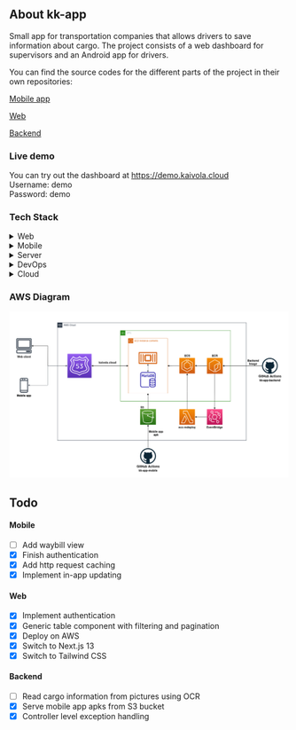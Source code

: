 <!-- About the Project -->
## About kk-app
Small app for transportation companies that allows drivers to save information about cargo. The project consists of a web dashboard for supervisors and an Android app for drivers.

You can find the source codes for the different parts of the project in their own repositories:

[Mobile app](https://github.com/kaivola/kk-app-mobile)

[Web](https://github.com/kaivola/kk-app-frontend)

[Backend](https://github.com/kaivola/kk-app-backend)

### Live demo

You can try out the dashboard at https://demo.kaivola.cloud <br />
Username: demo <br />
Password: demo

<!-- TechStack -->
### Tech Stack

<details>
  <summary>Web</summary>
  <ul>
    <li>React</li>
    <li>TypeScript</li>
    <li>Next.js 13</li>
    <li>Tailwind CSS</li>
  </ul>
</details>

<details>
  <summary>Mobile</summary>
  <ul>
    <li>Kotlin</li>
    <li>JetPack Compose</li>
    <li>Retrofit2</li>
  </ul>
</details>

<details>
  <summary>Server</summary>
  <ul>
    <li>Java</li>
    <li>Spring Boot</li>
    <li>MariaDB</li>
  </ul>
</details>

<details>
<summary>DevOps</summary>
  <ul>
    <li>Git</li>
    <li>GitHub Actions</li>
    <li>Docker</li>
  </ul>
</details>

<details>
<summary>Cloud</summary>
  <ul>
    <li>EC2</li>
    <li>ECS</li>
    <li>ECR</li>
    <li>S3</li>
    <li>Lambda</li>
  </ul>
</details>

### AWS Diagram
<img src="assets/aws.png"/>

## Todo

#### Mobile
* [ ] Add waybill view
* [x] Finish authentication
* [x] Add http request caching
* [x] Implement in-app updating
   
#### Web
* [x] Implement authentication
* [x] Generic table component with filtering and pagination
* [x] Deploy on AWS
* [x] Switch to Next.js 13
* [x] Switch to Tailwind CSS  

#### Backend
* [ ] Read cargo information from pictures using OCR
* [x] Serve mobile app apks from S3 bucket
* [x] Controller level exception handling
